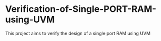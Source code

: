 # Verification-of-Single-PORT-RAM-using-UVM
This project aims to verify the design of a single port RAM using UVM 
